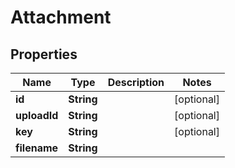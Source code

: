 

# Attachment


## Properties

| Name | Type | Description | Notes |
|------------ | ------------- | ------------- | -------------|
|**id** | **String** |  |  [optional] |
|**uploadId** | **String** |  |  [optional] |
|**key** | **String** |  |  [optional] |
|**filename** | **String** |  |  |



